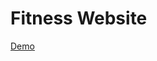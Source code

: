 # Fitness Website 

<a href="https://tamannatrine.github.io/Fitness_goal.github.io/" target= "_blank">
  Demo
</a>
